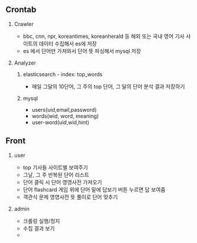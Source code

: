 ## Crontab

1. Crawler
    * bbc, cnn, npr, koreantimes, koreanherald   등 해외 또는 국내 영어 기사 사이트의 데이터 수집해서 es에 저장
    * es 에서 단어만 가져와서 단어 뜻 파싱해서 mysql 저장

2. Analyzer
    1. elasticsearch - index: top_words
        * 매일 그달의 10단어, 그 주의 top 단어, 그 달의 단어 분석 결과 저장하기
    
    2. mysql
        * users(uid,email,password)
        * words(wid, word, meaning)
        * user-word(uid,wid,hint)

## Front
1. user
    * top 기사들 사이트별 보여주기
    * 그날, 그 주 반복된 단어 리스트
    * 단어 클릭 시 단어 영영사전 가져오기
    * 단어 flashcard 게임 위에 단어 밑에 답보기 버튼 누르면 답 보여줌
    * 객관식 문제 영영사전 뜻 풀이로 단어 맞추기

2. admin
    * 크롤링 실행/정지
    * 수집 결과 보기
    * 
